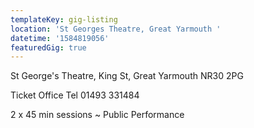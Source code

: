 ```yaml
---
templateKey: gig-listing
location: 'St Georges Theatre, Great Yarmouth '
datetime: '1584819056'
featuredGig: true
---
```

St George's Theatre, King St, Great Yarmouth NR30 2PG

Ticket Office Tel  01493 331484

2 x 45 min sessions ~ Public Performance

